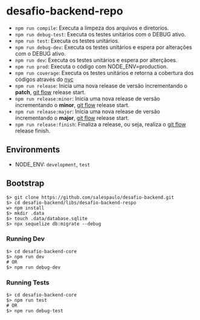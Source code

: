 # desafio-backend-repo

-   `npm run compile`: Executa a limpeza dos arquivos e diretorios.
-   `npm run debug-test`: Executa os testes unitários com o DEBUG ativo.
-   `npm run test`: Executa os testes unitários.
-   `npm run debug-dev`: Executa os testes unitários e espera por alterações com o DEBUG ativo.
-   `npm run dev`: Executa os testes unitários e espera por alterçãoes.
-   `npm run prod`: Executa o código com NODE_ENV=production.
-   `npm run coverage`: Executa os testes unitários e retorna a cobertura dos códigos através do [nyc](https://github.com/istanbuljs/nyc/)
-   `npm run release`: Inicia uma nova release de versão incrementando o **patch**, [git flow](https://github.com/nvie/gitflow/) release start.
-   `npm run release:minor`: Inicia uma nova release de versão incrementando o **minor**, [git flow](https://github.com/nvie/gitflow/) release start.
-   `npm run release:major`: Inicia uma nova release de versão incrementando o **major**, [git flow](https://github.com/nvie/gitflow/) release start.
-   `npm run release:finish`: Finaliza a release, ou seja, realiza o [git flow](https://github.com/nvie/gitflow/) release finish.

## Environments

-   NODE_ENV: `development`, `test`

## Bootstrap

```
$> git clone https://github.com/salespaulo/desafio-backend.git
$> cd desafio-backend/libs/desafio-backend-respo
w> npm install
$> mkdir .data
$> touch .data/database.sqlite
$> npx sequelize db:migrate --debug
```

### Running Dev

```
$> cd desafio-backend-core
$> npm run dev
# OR
$> npm run debug-dev
```

### Running Tests

```
$> cd desafio-backend-core
$> npm run test
# OR
$> npm run debug-test
```
